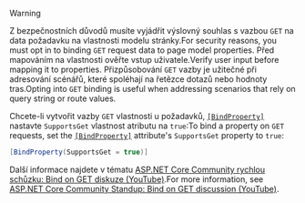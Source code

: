 > [!WARNING]
> <span data-ttu-id="3445f-101">Z bezpečnostních důvodů musíte vyjádřit výslovný souhlas s vazbou `GET` na data požadavku na vlastnosti modelu stránky.</span><span class="sxs-lookup"><span data-stu-id="3445f-101">For security reasons, you must opt in to binding `GET` request data to page model properties.</span></span> <span data-ttu-id="3445f-102">Před mapováním na vlastnosti ověřte vstup uživatele.</span><span class="sxs-lookup"><span data-stu-id="3445f-102">Verify user input before mapping it to properties.</span></span> <span data-ttu-id="3445f-103">Přizpůsobování `GET` vazby je užitečné při adresování scénářů, které spoléhají na řetězce dotazů nebo hodnoty tras.</span><span class="sxs-lookup"><span data-stu-id="3445f-103">Opting into `GET` binding is useful when addressing scenarios that rely on query string or route values.</span></span>
>
> <span data-ttu-id="3445f-104">Chcete-li vytvořit vazby `GET` vlastnosti u požadavků, [`[BindProperty]`](xref:Microsoft.AspNetCore.Mvc.BindPropertyAttribute) nastavte `SupportsGet` vlastnost atributu na `true`:</span><span class="sxs-lookup"><span data-stu-id="3445f-104">To bind a property on `GET` requests, set the [`[BindProperty]`](xref:Microsoft.AspNetCore.Mvc.BindPropertyAttribute) attribute's `SupportsGet` property to `true`:</span></span>
>
> ```csharp
> [BindProperty(SupportsGet = true)]
> ```
>
> <span data-ttu-id="3445f-105">Další informace najdete v tématu [ASP.NET Core Community rychlou schůzku: Bind on GET diskuze (YouTube)](https://www.youtube.com/watch?v=p7iHB9V-KVU&feature=youtu.be&t=54m27s).</span><span class="sxs-lookup"><span data-stu-id="3445f-105">For more information, see [ASP.NET Core Community Standup: Bind on GET discussion (YouTube)](https://www.youtube.com/watch?v=p7iHB9V-KVU&feature=youtu.be&t=54m27s).</span></span>
